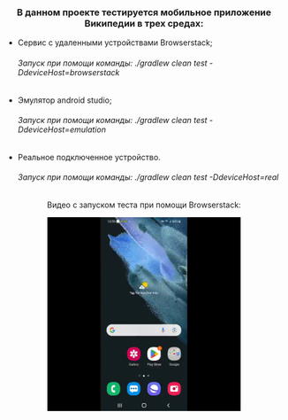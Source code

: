 <h3><p align="center">В данном проекте тестируется мобильное приложение Википедии в трех средах:</p></h3>

- Сервис с удаленными устройствами Browserstack;
  <h6>Запуск при помощи команды: ./gradlew clean test -DdeviceHost=browserstack</h6>
- Эмулятор android studio;
  <h6>Запуск при помощи команды: ./gradlew clean test -DdeviceHost=emulation</h6>
- Реальное подключенное устройство.</h4>
  <h6>Запуск при помощи команды: ./gradlew clean test -DdeviceHost=real</h6>

<p align="center">Видео с запуском теста при помощи Browserstack:</p>
<p align="center">
<img title="Browserstack Video" src="materials/brwstck.gif" width="350" height="350"  alt="video">   
</p>
